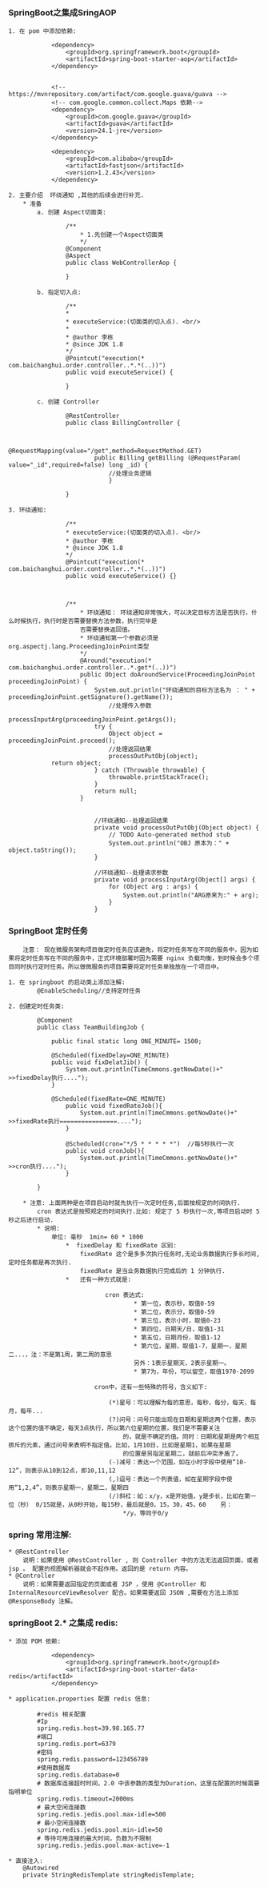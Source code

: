 ### SpringBoot之集成SringAOP

    1. 在 pom 中添加依赖:

``` 
            <dependency>
                <groupId>org.springframework.boot</groupId>
                <artifactId>spring-boot-starter-aop</artifactId>
            </dependency>
 
 
            <!-- https://mvnrepository.com/artifact/com.google.guava/guava -->
            <!-- com.google.common.collect.Maps 依赖-->
            <dependency>
                <groupId>com.google.guava</groupId>
                <artifactId>guava</artifactId>
                <version>24.1-jre</version>
            </dependency>
            
            <dependency>
                <groupId>com.alibaba</groupId>
                <artifactId>fastjson</artifactId>
                <version>1.2.43</version>
            </dependency>       
```

    2. 主要介绍  环绕通知 ,其他的后续会进行补充.                   
        * 准备                     
            a. 创建 Aspect切面类:
            
```
                /**
                    * 1.先创建一个Aspect切面类
                    */
                @Component
                @Aspect
                public class WebControllerAop {

                }

```
            b. 指定切入点:
```
                /**
                * 
                * executeService:(切面类的切入点). <br/>
                * 
                * @author 李栋
                * @since JDK 1.8
                */
                @Pointcut("execution(* com.baichanghui.order.controller..*.*(..))")
                public void executeService() {

                }

```
            c. 创建 Controller  

```
                @RestController
                public class BillingController {
                
                
                            @RequestMapping(value="/get",method=RequestMethod.GET)
                        public Billing getBilling (@RequestParam( value="_id",required=false) long _id) {
                            //处理业务逻辑
                            }

                }
```
    3. 环绕通知:
```
                /**
                * executeService:(切面类的切入点). <br/>
                * @author 李栋
                * @since JDK 1.8
                */
                @Pointcut("execution(* com.baichanghui.order.controller..*.*(..))")
                public void executeService() {}



                /**
                    * 环绕通知： 环绕通知非常强大，可以决定目标方法是否执行，什么时候执行，执行时是否需要替换方法参数，执行完毕是                                                                                    
                    否需要替换返回值。
                    * 环绕通知第一个参数必须是org.aspectj.lang.ProceedingJoinPoint类型
                    */
                    @Around("execution(* com.baichanghui.order.controller..*.get*(..))")
                    public Object doAroundService(ProceedingJoinPoint proceedingJoinPoint) {
                        System.out.println("环绕通知的目标方法名为 ： " + proceedingJoinPoint.getSignature().getName());
                            //处理传入参数
                            processInputArg(proceedingJoinPoint.getArgs());
                        try {
                            Object object = proceedingJoinPoint.proceed();
                            //处理返回结果
                            processOutPutObj(object);
            return object;
                        } catch (Throwable throwable) {
                            throwable.printStackTrace();
                        }
                        return null;
                    }


                        //环绕通知--处理返回结果
                        private void processOutPutObj(Object object) {
                            // TODO Auto-generated method stub
                            System.out.println("OBJ 原本为：" + object.toString());
                        }

                        //环绕通知--处理请求参数
                        private void processInputArg(Object[] args) {
                            for (Object arg : args) {
                                System.out.println("ARG原来为:" + arg);
                            }
                        }

```



### SpringBoot 定时任务
        注意： 现在微服务架构项目做定时任务应该避免，将定时任务写在不同的服务中，因为如果将定时任务写在不同的服务中，正式环境部署时因为需要 nginx 负载均衡，到时候会多个项目同时执行定时任务。所以做微服务的项目需要将定时任务单独放在一个项目中。

    1. 在 springboot 的启动类上添加注解:
            @EnableScheduling//支持定时任务
  
    2. 创建定时任务类:
```
        @Component
        public class TeamBuildingJob {

            public final static long ONE_MINUTE= 1500;
            
            @Scheduled(fixedDelay=ONE_MINUTE)
            public void fixDelatJib() {
                System.out.println(TimeCmmons.getNowDate()+" >>fixedDelay执行....");
            }
            
            @Scheduled(fixedRate=ONE_MINUTE)
                public void fixedRateJob(){
                    System.out.println(TimeCmmons.getNowDate()+" >>fixedRate执行================....");
                }

                @Scheduled(cron="*/5 * * * * *")  //每5秒执行一次
                public void cronJob(){
                    System.out.println(TimeCmmons.getNowDate()+" >>cron执行....");
                }

        }
```
        * 注意: 上面两种是在项目启动时就先执行一次定时任务,后面按规定的时间执行.
            cron 表达式是按照规定的时间执行.比如: 规定了 5 秒执行一次,等项目启动时 5 秒之后进行启动.
            * 说明:
                单位: 毫秒  1min= 60 * 1000
                    *  fixedDelay 和 fixedRate 区别: 
                        fixedRate 这个是多多次执行任务时,无论业务数据执行多长时间,定时任务都是再次执行.
                        fixedRate 是当业务数据执行完成后的 1 分钟执行.
                    *   还有一种方式就是:
 ```    
                            cron 表达式:
                                    * 第一位，表示秒，取值0-59
                                    * 第二位，表示分，取值0-59
                                    * 第三位，表示小时，取值0-23
                                    * 第四位，日期天/日，取值1-31
                                    * 第五位，日期月份，取值1-12
                                    * 第六位，星期，取值1-7，星期一，星期二...，注：不是第1周，第二周的意思
                                    另外：1表示星期天，2表示星期一。
                                    * 第7为，年份，可以留空，取值1970-2099
 ```
                            cron中，还有一些特殊的符号，含义如下:
           
                                (*)星号：可以理解为每的意思，每秒，每分，每天，每月，每年...
                                (?)问号：问号只能出现在日期和星期这两个位置，表示这个位置的值不确定，每天3点执行，所以第六位星期的位置，我们是不需要关注 
                                    的，就是不确定的值。同时：日期和星期是两个相互排斥的元素，通过问号来表明不指定值。比如，1月10日，比如是星期1，如果在星期 
                                    的位置是另指定星期二，就前后冲突矛盾了。
                                (-)减号：表达一个范围，如在小时字段中使用“10-12”，则表示从10到12点，即10,11,12
                                (,)逗号：表达一个列表值，如在星期字段中使用“1,2,4”，则表示星期一，星期二，星期四
                                (/)斜杠：如：x/y，x是开始值，y是步长，比如在第一位（秒） 0/15就是，从0秒开始，每15秒，最后就是0，15，30，45，60    另： 
                                    */y，等同于0/y

### spring 常用注解:
    * @RestController                
        说明：如果使用 @RestController , 则 Controller 中的方法无法返回页面，或者 jsp 。 配置的视图解析器就会不起作用。返回的是 return 内容。          
    * @Controller        
        说明：如果需要返回指定的页面或者 JSP ，使用 @Controller 和 InternalResourceViewResolver 配合。如果需要返回 JSON ,需要在方法上添加 @ResponseBody 注解。                  

### springBoot 2.* 之集成 redis: 

    * 添加 POM 依赖:             
```
            <dependency>
                <groupId>org.springframework.boot</groupId>
                <artifactId>spring-boot-starter-data-redis</artifactId>
            </dependency>
```                                       
    * application.properties 配置 redis 信息:                           
```
        #redis 相关配置
        #Ip
        spring.redis.host=39.98.165.77
        #端口
        spring.redis.port=6379
        #密码
        spring.redis.password=123456789
        #使用数据库
        spring.redis.database=0
        # 数据库连接超时时间，2.0 中该参数的类型为Duration，这里在配置的时候需要指明单位
        spring.redis.timeout=2000ms
        # 最大空闲连接数
        spring.redis.jedis.pool.max-idle=500 
        # 最小空闲连接数
        spring.redis.jedis.pool.min-idle=50
        # 等待可用连接的最大时间，负数为不限制
        spring.redis.jedis.pool.max-active=-1 

```                
    * 直接注入:            
        @Autowired
        private StringRedisTemplate stringRedisTemplate;   
